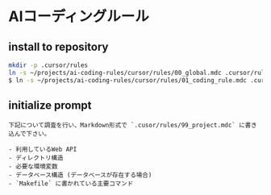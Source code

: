 # AIコーディングルール

## install to repository

```bash
mkdir -p .cursor/rules
ln -s ~/projects/ai-coding-rules/cursor/rules/00_global.mdc .cursor/rules/
$ ln -s ~/projects/ai-coding-rules/cursor/rules/01_coding_rule.mdc .cursor/rules/
```

## initialize prompt
```
下記について調査を行い、Markdown形式で `.cusor/rules/99_project.mdc` に書き込んで下さい。

- 利用しているWeb API
- ディレクトリ構造
- 必要な環境変数
- データベース構造 (データベースが存在する場合)
- `Makefile` に書かれている主要コマンド
```
